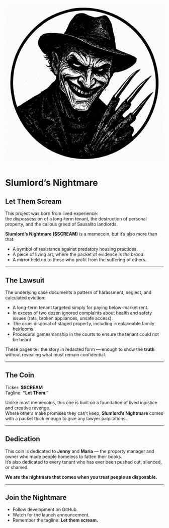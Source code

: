 
# ![Sigil](../sigil/sigil.png)

# Slumlord’s Nightmare

## Let Them Scream

This project was born from lived experience:  
the dispossession of a long-term tenant, the destruction of personal property, and the callous greed of Sausalito landlords.

**Slumlord’s Nightmare ($SCREAM)** is a memecoin, but it’s also more than that:  
- A symbol of resistance against predatory housing practices.  
- A piece of living art, where the packet of evidence *is the brand*.  
- A mirror held up to those who profit from the suffering of others.  

---

## The Lawsuit

The underlying case documents a pattern of harassment, neglect, and calculated eviction:
- A long-term tenant targeted simply for paying below-market rent.  
- In excess of two dozen ignored complaints about health and safety issues (rats, broken appliances, unsafe access).  
- The cruel disposal of staged property, including irreplaceable family heirlooms.  
- Procedural gamesmanship in the courts to ensure the tenant could not be heard.  

These pages tell the story in redacted form — enough to show the **truth** without revealing what must remain confidential.

---

## The Coin

Ticker: **$SCREAM**  
Tagline: **“Let Them.”**

Unlike most memecoins, this one is built on a foundation of lived injustice and creative revenge.  
Where others make promises they can’t keep, **Slumlord’s Nightmare** comes with a packet thick enough to give any lawyer palpitations.  

---

## Dedication

This coin is dedicated to **Jenny** and **Maria** — the property manager and owner who made people homeless to fatten their books.  
It’s also dedicated to every tenant who has ever been pushed out, silenced, or shamed.  

**We are the nightmare that comes when you treat people as disposable.**

---

## Join the Nightmare

- Follow development on GitHub.  
- Watch for the launch announcement.  
- Remember the tagline: **Let them scream.**
